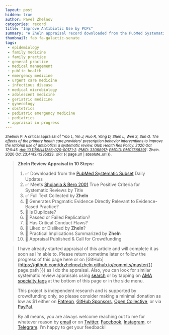 ```yaml
---
layout: post
hidden: true
author: Pavel Zhelnov
categories: record
title: "Improve Antibiotic Use by PCPs"
summary: "A Zheln appraisal record downloaded from the PubMed Systematic Subset daily updates."
thumbnail: fab fa-galactic-senate
tags:
 - epidemiology
 - family medicine
 - family practice
 - general practice
 - medical management
 - public health
 - emergency medicine
 - urgent care medicine
 - infectious disease
 - medical microbiology
 - adolescent medicine
 - geriatric medicine
 - gynecology
 - obstetrics
 - pediatric emergency medicine
 - pediatrics
 - appraisal in progress
---
```


<small id="citation">Zhelnov P. A critical appraisal of _‘Yao L, Yin J, Huo R, Yang D, Shen L, Wen S, Sun Q. The effects of the primary health care providers' prescription behavior interventions to improve the rational use of antibiotics: a systematic review. Glob Health Res Policy. 2020 Oct 17;5:45. [doi: 10.1186/s41256-020-00171-2](https://doi.org/10.1186/s41256-020-00171-2). [PMID: 33088917](https://pubmed.gov/33088917); [PMCID: PMC7568391](https://ncbi.nlm.nih.gov/pmc/PMC7568391)’._ Zheln. 2020 Oct 23;44(2):r235d23. URI: {{ page.url | absolute_url }}.</small>

> **Zheln Review Appraisal in 10 Steps:**
>
> 1. ✅ Downloaded from the [PubMed Systematic Subset](https://github.com/p1m-ortho/qs-global-ortho-search-queries/blob/global-sr-query/README.md) Daily Updates
> 2. ✅ Meets [Shojania & Bero 2001](https://www.researchgate.net/publication/11820967_Taking_Advantage_of_the_Explosion_of_Systematic_Reviews_An_Efficient_MEDLINE_Search_Strategy) True Positive Criteria for Systematic Reviews by Title
> 3. ✅ Full Text Collected by **Zheln**
> 4. 🔄 Generates Pragmatic Evidence Directly Relevant to Evidence-Based Practice?
> 5. 🔄 Is Duplicate?
> 6. 🔄 Passed or Failed Replication?
> 7. 🔄 Has Critical Conduct Flaws?
> 8. 🔄 Liked or Disliked by **Zheln**?
> 9. 🔄 Practical Implications Summarized by **Zheln**
> 10. 🔄 Appraisal Published & Call for Crowdfunding

> I have already started appraisal of this article and will complete it as soon as I’m able to. Please return sometime later or follow the progress of this page here or on [GitHub](https://github.com/drzhelnov/zheln.github.io/commits/master/{{ page.path }}) as I do the appraisal. Also, you can look for similar systematic review appraisals using [search](/search/) or by tapping on [AMA specialty tags](/browse/) at the bottom of this page or in the side menu.
>
> This project is independent research and is supported by crowdfunding only, so please consider making a minimal donation as low as $1 either on [Patreon](https://patreon.com/zheln), [GitHub Sponsors](https://github.com/sponsors/drzhelnov), [Open Collective](https://opencollective.com/zheln), or via [PayPal](https://paypal.me/pjelnov).
>
> By all means, you are always welcome reaching out to me for whatever reason by [email](mailto:pavel@zheln.com) or on [Twitter](https://twitter.com/drzhelnov), [Facebook](https://facebook.com/drzhelnov), [Instagram](https://instagram.com/igzheln), or [Telegram](https://t.me/drzhelnov). I’m happy to get your feedback!
